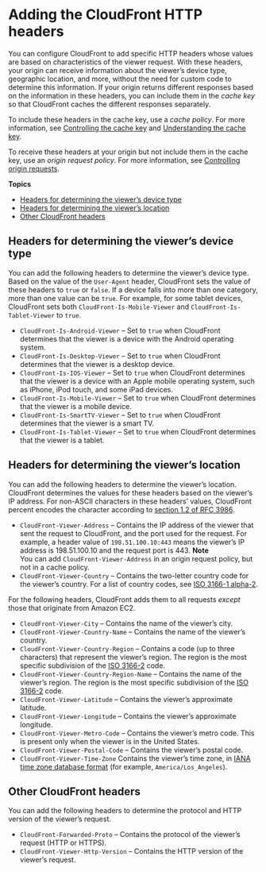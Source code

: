 # Adding the CloudFront HTTP headers<a name="using-cloudfront-headers"></a>

You can configure CloudFront to add specific HTTP headers whose values are based on characteristics of the viewer request\. With these headers, your origin can receive information about the viewer’s device type, geographic location, and more, without the need for custom code to determine this information\. If your origin returns different responses based on the information in these headers, you can include them in the *cache key* so that CloudFront caches the different responses separately\.

To include these headers in the cache key, use a *cache policy*\. For more information, see [Controlling the cache key](controlling-the-cache-key.md) and [Understanding the cache key](understanding-the-cache-key.md)\.

To receive these headers at your origin but not include them in the cache key, use an *origin request policy*\. For more information, see [Controlling origin requests](controlling-origin-requests.md)\.

**Topics**
+ [Headers for determining the viewer’s device type](#cloudfront-headers-device-type)
+ [Headers for determining the viewer’s location](#cloudfront-headers-viewer-location)
+ [Other CloudFront headers](#cloudfront-headers-other)

## Headers for determining the viewer’s device type<a name="cloudfront-headers-device-type"></a>

You can add the following headers to determine the viewer’s device type\. Based on the value of the `User-Agent` header, CloudFront sets the value of these headers to `true` or `false`\. If a device falls into more than one category, more than one value can be `true`\. For example, for some tablet devices, CloudFront sets both `CloudFront-Is-Mobile-Viewer` and `CloudFront-Is-Tablet-Viewer` to `true`\.
+ `CloudFront-Is-Android-Viewer` – Set to `true` when CloudFront determines that the viewer is a device with the Android operating system\.
+ `CloudFront-Is-Desktop-Viewer` – Set to `true` when CloudFront determines that the viewer is a desktop device\.
+ `CloudFront-Is-IOS-Viewer` – Set to `true` when CloudFront determines that the viewer is a device with an Apple mobile operating system, such as iPhone, iPod touch, and some iPad devices\.
+ `CloudFront-Is-Mobile-Viewer` – Set to `true` when CloudFront determines that the viewer is a mobile device\.
+ `CloudFront-Is-SmartTV-Viewer` – Set to `true` when CloudFront determines that the viewer is a smart TV\.
+ `CloudFront-Is-Tablet-Viewer` – Set to `true` when CloudFront determines that the viewer is a tablet\.

## Headers for determining the viewer’s location<a name="cloudfront-headers-viewer-location"></a>

You can add the following headers to determine the viewer’s location\. CloudFront determines the values for these headers based on the viewer’s IP address\. For non\-ASCII characters in these headers’ values, CloudFront percent encodes the character according to [section 1\.2 of RFC 3986](https://tools.ietf.org/html/rfc3986#section-2.1)\.
+ `CloudFront-Viewer-Address` – Contains the IP address of the viewer that sent the request to CloudFront, and the port used for the request\. For example, a header value of `198.51.100.10:443` means the viewer’s IP address is 198\.51\.100\.10 and the request port is 443\.
**Note**  
You can add `CloudFront-Viewer-Address` in an origin request policy, but not in a cache policy\.
+ `CloudFront-Viewer-Country` – Contains the two\-letter country code for the viewer’s country\. For a list of country codes, see [ISO 3166\-1 alpha\-2](https://en.wikipedia.org/wiki/ISO_3166-1_alpha-2)\.

For the following headers, CloudFront adds them to all requests *except* those that originate from Amazon EC2\.
+ `CloudFront-Viewer-City` – Contains the name of the viewer’s city\.
+ `CloudFront-Viewer-Country-Name` – Contains the name of the viewer’s country\.
+ `CloudFront-Viewer-Country-Region` – Contains a code \(up to three characters\) that represent the viewer’s region\. The region is the most specific subdivision of the [ISO 3166\-2](https://en.wikipedia.org/wiki/ISO_3166-2) code\.
+ `CloudFront-Viewer-Country-Region-Name` – Contains the name of the viewer’s region\. The region is the most specific subdivision of the [ISO 3166\-2](https://en.wikipedia.org/wiki/ISO_3166-2) code\.
+ `CloudFront-Viewer-Latitude` – Contains the viewer’s approximate latitude\.
+ `CloudFront-Viewer-Longitude` – Contains the viewer’s approximate longitude\.
+ `CloudFront-Viewer-Metro-Code` – Contains the viewer’s metro code\. This is present only when the viewer is in the United States\.
+ `CloudFront-Viewer-Postal-Code` – Contains the viewer’s postal code\.
+ `CloudFront-Viewer-Time-Zone` Contains the viewer’s time zone, in [IANA time zone database format](https://en.wikipedia.org/wiki/List_of_tz_database_time_zones) \(for example, `America/Los_Angeles`\)\.

## Other CloudFront headers<a name="cloudfront-headers-other"></a>

You can add the following headers to determine the protocol and HTTP version of the viewer’s request\.
+ `CloudFront-Forwarded-Proto` – Contains the protocol of the viewer’s request \(HTTP or HTTPS\)\.
+ `CloudFront-Viewer-Http-Version` – Contains the HTTP version of the viewer’s request\.